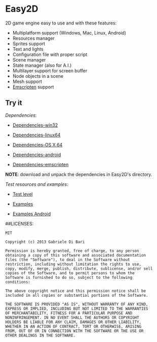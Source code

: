 Easy2D
======

2D game engine easy to use and with these features:

* Multiplatform support (Windows, Mac, Linux, Android)
* Resources manager
* Sprites support
* Text and lights
* Configuration file with proper script
* Scene manager
* State manager (also for A.I.)
* Multilayer support for screen buffer
* Node objects in a scene
* Mesh support
* [Emscripten](https://github.com/kripken/emscripten) support

## Try it

*Dependencies*:

* [Dependencies-win32](https://dl.dropboxusercontent.com/u/26656895/Easy2D/dependencies-win32.zip)
 
* [Dependencies-linux64](https://dl.dropboxusercontent.com/u/26656895/Easy2D/dependencies-linux64.zip)
 
* [Dependencies-OS X 64](https://dl.dropboxusercontent.com/u/26656895/Easy2D/dependencies-osx64.zip)
 
* [Dependencies-android](https://dl.dropboxusercontent.com/u/26656895/Easy2D/dependencies-android.zip)
 
* [Dependencies-emscripten](https://dl.dropboxusercontent.com/u/26656895/Easy2D/dependencies-emscripten.zip)

**NOTE**: download and unpack the dependencies in Easy2D's directory.
 
*Test resources and examples*:

* [Test level](https://dl.dropboxusercontent.com/u/26656895/Easy2D/livel.zip)

* [Examples](https://dl.dropboxusercontent.com/u/26656895/Easy2D/exemples.zip)

* [Examples Android](https://dl.dropboxusercontent.com/u/26656895/Easy2D/exemples-android.zip)

##LICENSES:

    MIT
    
    Copyright (c) 2013 Gabriele Di Bari
    
    Permission is hereby granted, free of charge, to any person
    obtaining a copy of this software and associated documentation
    files (the "Software"), to deal in the Software without
    restriction, including without limitation the rights to use,
    copy, modify, merge, publish, distribute, sublicense, and/or sell
    copies of the Software, and to permit persons to whom the
    Software is furnished to do so, subject to the following
    conditions:
    
    The above copyright notice and this permission notice shall be
    included in all copies or substantial portions of the Software.
    
    THE SOFTWARE IS PROVIDED "AS IS", WITHOUT WARRANTY OF ANY KIND,
    EXPRESS OR IMPLIED, INCLUDING BUT NOT LIMITED TO THE WARRANTIES
    OF MERCHANTABILITY, FITNESS FOR A PARTICULAR PURPOSE AND
    NONINFRINGEMENT. IN NO EVENT SHALL THE AUTHORS OR COPYRIGHT
    HOLDERS BE LIABLE FOR ANY CLAIM, DAMAGES OR OTHER LIABILITY,
    WHETHER IN AN ACTION OF CONTRACT, TORT OR OTHERWISE, ARISING
    FROM, OUT OF OR IN CONNECTION WITH THE SOFTWARE OR THE USE OR
    OTHER DEALINGS IN THE SOFTWARE.
